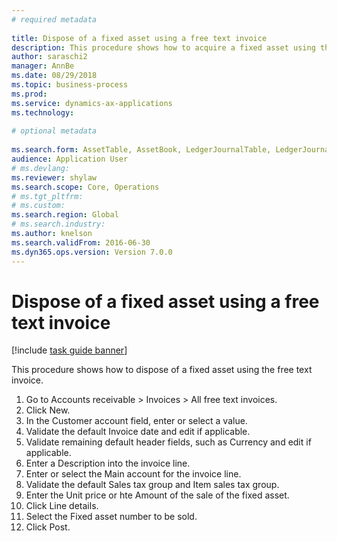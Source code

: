 ```yaml
--- 
# required metadata 
 
title: Dispose of a fixed asset using a free text invoice
description: This procedure shows how to acquire a fixed asset using the acquisition proposal in the Fixed assets journal. 
author: saraschi2
manager: AnnBe 
ms.date: 08/29/2018
ms.topic: business-process 
ms.prod:  
ms.service: dynamics-ax-applications 
ms.technology:  
 
# optional metadata 
 
ms.search.form: AssetTable, AssetBook, LedgerJournalTable, LedgerJournalTransAsset, SysQueryForm   
audience: Application User 
# ms.devlang:  
ms.reviewer: shylaw
ms.search.scope: Core, Operations 
# ms.tgt_pltfrm:  
# ms.custom:  
ms.search.region: Global
# ms.search.industry: 
ms.author: knelson
ms.search.validFrom: 2016-06-30 
ms.dyn365.ops.version: Version 7.0.0 
---
```

# Dispose of a fixed asset using a free text invoice

[!include [task guide banner](../../includes/task-guide-banner.md)]

This procedure shows how to dispose of a fixed asset using the free text invoice.

1. Go to Accounts receivable > Invoices > All free text invoices.
2. Click New.
3. In the Customer account field, enter or select a value.
4. Validate the default Invoice date and edit if applicable.
5. Validate remaining default header fields, such as Currency and edit if applicable.
6. Enter a Description into the invoice line.
7. Enter or select the Main account for the invoice line.
8. Validate the default Sales tax group and Item sales tax group.
9. Enter the Unit price or hte Amount of the sale of the fixed asset.
10. Click Line details.  
11. Select the Fixed asset number to be sold.
12. Click Post.


